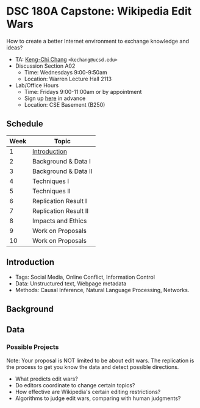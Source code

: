 # DSC 180A Capstone: Wikipedia Edit Wars

How to create a better Internet environment to exchange knowledge and ideas?

- TA: [Keng-Chi Chang](www.kengchichang.com) `<kechang@ucsd.edu>`
- Discussion Section A02
    + Time: Wednesdays 9:00-9:50am
    + Location: Warren Lecture Hall 2113
- Lab/Office Hours
    + Time: Fridays 9:00-11:00am or by appointment
    + Sign up [here](https://calendly.com/kengchichang/dsc180a) in advance
    + Location: CSE Basement (B250)

## Schedule

|Week|Topic|
|--|--|
|1|[Introduction](topics/Week-01.md)|
|2|Background & Data I|
|3|Background & Data II|
|4|Techniques I|
|5|Techniques II|
|6|Replication Result I|
|7|Replication Result II|
|8|Impacts and Ethics|
|9|Work on Proposals|
|10|Work on Proposals|

## Introduction

* Tags: Social Media, Online Conflict, Information Control
* Data: Unstructured text, Webpage metadata
* Methods: Causal Inference, Natural Language Processing, Networks.


## Background



## Data



### Possible Projects

Note: Your proposal is NOT limited to be about edit wars. The replication is the process to get you know the data and detect possible directions.

- What predicts edit wars?
- Do editors coordinate to change certain topics?
- How effective are Wikipedia's certain editing restrictions?
- Algorithms to judge edit wars, comparing with human judgments?


